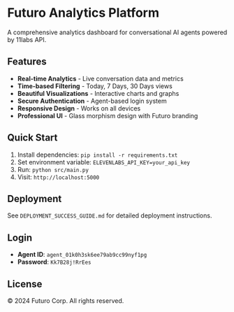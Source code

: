 # Futuro Analytics Platform

A comprehensive analytics dashboard for conversational AI agents powered by 11labs API.

## Features

- **Real-time Analytics** - Live conversation data and metrics
- **Time-based Filtering** - Today, 7 Days, 30 Days views
- **Beautiful Visualizations** - Interactive charts and graphs
- **Secure Authentication** - Agent-based login system
- **Responsive Design** - Works on all devices
- **Professional UI** - Glass morphism design with Futuro branding

## Quick Start

1. Install dependencies: `pip install -r requirements.txt`
2. Set environment variable: `ELEVENLABS_API_KEY=your_api_key`
3. Run: `python src/main.py`
4. Visit: `http://localhost:5000`

## Deployment

See `DEPLOYMENT_SUCCESS_GUIDE.md` for detailed deployment instructions.

## Login

- **Agent ID**: `agent_01k0h3sk6ee79ab9cc99nyf1pg`
- **Password**: `Kk7B28j!RrEes`

## License

© 2024 Futuro Corp. All rights reserved.

